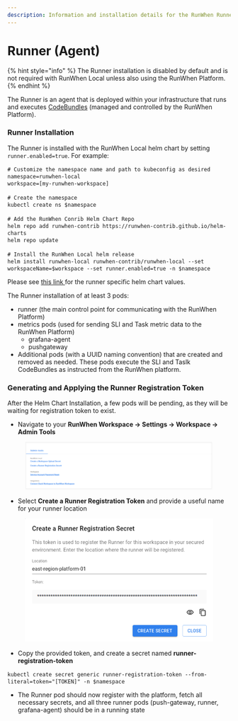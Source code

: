 ```yaml
---
description: Information and installation details for the RunWhen Runner.
---
```


# Runner (Agent)

{% hint style="info" %}
The Runner installation is disabled by default and is not required with RunWhen Local unless also using the RunWhen Platform.&#x20;
{% endhint %}

The Runner is an agent that is deployed within your infrastructure that runs and executes [CodeBundles](https://docs.runwhen.com/public/runwhen-platform/feature-overview/code-bundles)   (managed and controlled by the RunWhen Platform).&#x20;

### Runner Installation

The Runner is installed with the RunWhen Local helm chart by setting `runner.enabled=true`. For example:&#x20;

```
# Customize the namespace name and path to kubeconfig as desired
namespace=runwhen-local
workspace=[my-runwhen-workspace]

# Create the namespace
kubectl create ns $namespace

# Add the RunWhen Conrib Helm Chart Repo
helm repo add runwhen-contrib https://runwhen-contrib.github.io/helm-charts
helm repo update

# Install the RunWhen Local helm release 
helm install runwhen-local runwhen-contrib/runwhen-local --set workspaceName=$workspace --set runner.enabled=true -n $namespace
```

&#x20;Please see [this link ](https://github.com/runwhen-contrib/helm-charts/blob/9fe6a5e778201e530f49e2ddc804206ec551a272/charts/runwhen-local/values.yaml#L186)for the runner specific helm chart values.

The Runner installation of at least 3 pods:&#x20;

* runner (the main control point for communicating with the RunWhen Platform)
* metrics pods (used for sending SLI and Task metric data to the RunWhen Platform)
  * grafana-agent
  * pushgateway
* Additional pods (with a UUID naming convention) that are created and removed as needed. These pods execute the SLI and Taslk CodeBundles as instructed from the RunWhen platform.&#x20;

### Generating and Applying the Runner Registration Token

After the Helm Chart Installation, a few pods will be pending, as they will be waiting for registration token to exist.&#x20;

* Navigate to your **RunWhen Workspace -> Settings -> Workspace -> Admin Tools**

<figure><img src="../../.gitbook/assets/image.png" alt=""><figcaption></figcaption></figure>

* Select **Create a Runner Registration Token** and provide a useful name for your runner location

<figure><img src="../../.gitbook/assets/image (6).png" alt=""><figcaption></figcaption></figure>

* Copy the provided token, and create a secret named **runner-registration-token**

```
kubectl create secret generic runner-registration-token --from-literal=token="[TOKEN]" -n $namespace
```

* The Runner pod should now register with the platform, fetch all necessary secrets, and all three runner pods (push-gateway, runner, grafana-agent) should be in a running state




